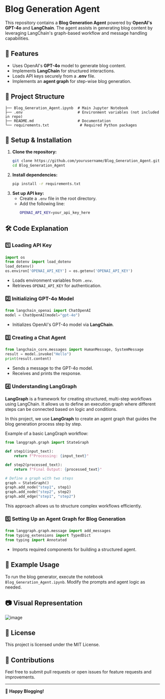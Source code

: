 # Blog Generation Agent

This repository contains a **Blog Generation Agent** powered by **OpenAI's GPT-4o** and **LangChain**. The agent assists in generating blog content by leveraging LangChain's graph-based workflow and message handling capabilities.

## 📌 Features
- Uses OpenAI's **GPT-4o** model to generate blog content.
- Implements **LangChain** for structured interactions.
- Loads API keys securely from a **.env** file.
- Implements an **agent graph** for step-wise blog generation.

## 📂 Project Structure
```
├── Blog_Generation_Agent.ipynb  # Main Jupyter Notebook
├── .env                         # Environment variables (not included in repo)
├── README.md                    # Documentation
└── requirements.txt              # Required Python packages
```

## 🔧 Setup & Installation
1. **Clone the repository:**
   ```sh
   git clone https://github.com/yourusername/Blog_Generation_Agent.git
   cd Blog_Generation_Agent
   ```
2. **Install dependencies:**
   ```sh
   pip install -r requirements.txt
   ```
3. **Set up API key:**
   - Create a `.env` file in the root directory.
   - Add the following line:
     ```sh
     OPENAI_API_KEY=your_api_key_here
     ```

## 🛠️ Code Explanation
### 1️⃣ Loading API Key
```python
import os
from dotenv import load_dotenv
load_dotenv()
os.environ['OPENAI_API_KEY'] = os.getenv('OPENAI_API_KEY')
```
- Loads environment variables from `.env`.
- Retrieves `OPENAI_API_KEY` for authentication.

### 2️⃣ Initializing GPT-4o Model
```python
from langchain_openai import ChatOpenAI
model = ChatOpenAI(model="gpt-4o")
```
- Initializes OpenAI's GPT-4o model via **LangChain**.

### 3️⃣ Creating a Chat Agent
```python
from langchain_core.messages import HumanMessage, SystemMessage
result = model.invoke("Hello")
print(result.content)
```
- Sends a message to the GPT-4o model.
- Receives and prints the response.

### 4️⃣ Understanding LangGraph
**LangGraph** is a framework for creating structured, multi-step workflows using LangChain. It allows us to define an execution graph where different steps can be connected based on logic and conditions.

In this project, we use **LangGraph** to create an agent graph that guides the blog generation process step by step.

Example of a basic LangGraph workflow:
```python
from langgraph.graph import StateGraph

def step1(input_text):
    return f"Processing: {input_text}"

def step2(processed_text):
    return f"Final Output: {processed_text}"

# Define a graph with two steps
graph = StateGraph()
graph.add_node("step1", step1)
graph.add_node("step2", step2)
graph.add_edge("step1", "step2")
```
This approach allows us to structure complex workflows efficiently.

### 5️⃣ Setting Up an Agent Graph for Blog Generation
```python
from langgraph.graph.message import add_messages
from typing_extensions import TypedDict
from typing import Annotated
```
- Imports required components for building a structured agent.

## 📌 Example Usage
To run the blog generator, execute the notebook `Blog_Generation_Agent.ipynb`. Modify the prompts and agent logic as needed.

## 📷 Visual Representation
![image](https://github.com/user-attachments/assets/c4709be1-2158-46bd-9cbe-54e828fccf65)


## 📜 License
This project is licensed under the MIT License.

## 🤝 Contributions
Feel free to submit pull requests or open issues for feature requests and improvements.

---
🚀 **Happy Blogging!**


